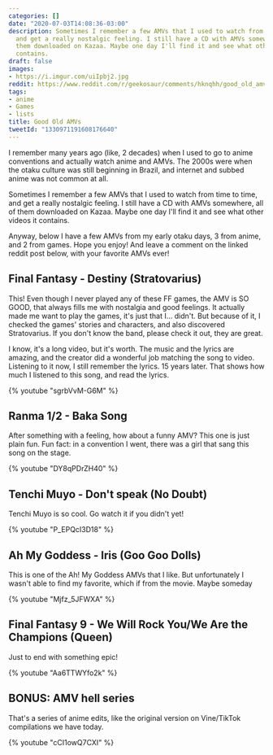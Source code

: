 ```yaml
---
categories: []
date: "2020-07-03T14:08:36-03:00"
description: Sometimes I remember a few AMVs that I used to watch from time to time,
  and get a really nostalgic feeling. I still have a CD with AMVs somewhere, all of
  them downloaded on Kazaa. Maybe one day I'll find it and see what other videos it
  contains.
draft: false
images:
- https://i.imgur.com/uiIpbj2.jpg
reddit: https://www.reddit.com/r/geekosaur/comments/hknqhh/good_old_amvs/
tags:
- anime
- Games
- lists
title: Good Old AMVs
tweetId: "1330971191608176640"
---
```


I remember many years ago (like, 2 decades) when I used to go to anime conventions and actually watch anime and AMVs. The 2000s were when the otaku culture was still beginning in Brazil, and internet and subbed anime was not common at all.

Sometimes I remember a few AMVs that I used to watch from time to time, and get a really nostalgic feeling. I still have a CD with AMVs somewhere, all of them downloaded on Kazaa. Maybe one day I'll find it and see what other videos it contains.

Anyway, below I have a few AMVs from my early otaku days, 3 from anime, and 2 from games. Hope you enjoy! And leave a comment on the linked reddit post below, with your favorite AMVs ever!

<!--more-->

## Final Fantasy - Destiny (Stratovarius)

This! Even though I never played any of these FF games, the AMV is SO GOOD, that always fills me with nostalgia and good feelings. It actually made me want to play the games, it's just that I... didn't. But because of it, I checked the games' stories and characters, and also discovered Stratovarius. If you don't know the band, please check it out, they are great.

I know, it's a long video, but it's worth. The music and the lyrics are amazing, and the creator did a wonderful job matching the song to video. Listening to it now, I still remember the lyrics. 15 years later. That shows how much I listened to this song, and read the lyrics.

{% youtube "sgrbVvM-G6M" %}

## Ranma 1/2 - Baka Song

After something with a feeling, how about a funny AMV? This one is just plain fun. Fun fact: in a convention I went, there was a girl that sang this song on the stage.

{% youtube "DY8qPDrZH40" %}

## Tenchi Muyo - Don't speak (No Doubt)

Tenchi Muyo is so cool. Go watch it if you didn't yet!

{% youtube "P_EPQcI3D18" %}

## Ah My Goddess - Iris (Goo Goo Dolls)

This is one of the Ah! My Goddess AMVs that I like. But unfortunately I wasn't able to find my favorite, which if from the movie. Maybe someday

{% youtube "Mjfz_5JFWXA" %}

## Final Fantasy 9 - We Will Rock You/We Are the Champions (Queen)

Just to end with something epic!

{% youtube "Aa6TTWYfo2k" %}

## BONUS: AMV hell series

That's a series of anime edits, like the original version on Vine/TikTok compilations we have today.

{% youtube "cCI1owQ7CXI" %}
